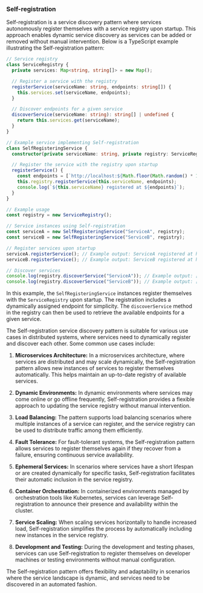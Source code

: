 ### Self-registration

Self-registration is a service discovery pattern where services autonomously register themselves with a service registry upon startup. This approach enables dynamic service discovery as services can be added or removed without manual intervention. Below is a TypeScript example illustrating the Self-registration pattern:

```typescript
// Service registry
class ServiceRegistry {
  private services: Map<string, string[]> = new Map();

  // Register a service with the registry
  registerService(serviceName: string, endpoints: string[]) {
    this.services.set(serviceName, endpoints);
  }

  // Discover endpoints for a given service
  discoverService(serviceName: string): string[] | undefined {
    return this.services.get(serviceName);
  }
}

// Example service implementing Self-registration
class SelfRegisteringService {
  constructor(private serviceName: string, private registry: ServiceRegistry) {}

  // Register the service with the registry upon startup
  registerService() {
    const endpoints = [`http://localhost:${Math.floor(Math.random() * 10000)}`];
    this.registry.registerService(this.serviceName, endpoints);
    console.log(`${this.serviceName} registered at ${endpoints}`);
  }
}

// Example usage
const registry = new ServiceRegistry();

// Service instances using Self-registration
const serviceA = new SelfRegisteringService("ServiceA", registry);
const serviceB = new SelfRegisteringService("ServiceB", registry);

// Register services upon startup
serviceA.registerService(); // Example output: ServiceA registered at http://localhost:1234
serviceB.registerService(); // Example output: ServiceB registered at http://localhost:5678

// Discover services
console.log(registry.discoverService("ServiceA")); // Example output: ['http://localhost:1234']
console.log(registry.discoverService("ServiceB")); // Example output: ['http://localhost:5678']
```

In this example, the `SelfRegisteringService` instances register themselves with the `ServiceRegistry` upon startup. The registration includes a dynamically assigned endpoint for simplicity. The `discoverService` method in the registry can then be used to retrieve the available endpoints for a given service.

The Self-registration service discovery pattern is suitable for various use cases in distributed systems, where services need to dynamically register and discover each other. Some common use cases include:

1. **Microservices Architecture:** In a microservices architecture, where services are distributed and may scale dynamically, the Self-registration pattern allows new instances of services to register themselves automatically. This helps maintain an up-to-date registry of available services.

2. **Dynamic Environments:** In dynamic environments where services may come online or go offline frequently, Self-registration provides a flexible approach to updating the service registry without manual intervention.

3. **Load Balancing:** The pattern supports load balancing scenarios where multiple instances of a service can register, and the service registry can be used to distribute traffic among them efficiently.

4. **Fault Tolerance:** For fault-tolerant systems, the Self-registration pattern allows services to register themselves again if they recover from a failure, ensuring continuous service availability.

5. **Ephemeral Services:** In scenarios where services have a short lifespan or are created dynamically for specific tasks, Self-registration facilitates their automatic inclusion in the service registry.

6. **Container Orchestration:** In containerized environments managed by orchestration tools like Kubernetes, services can leverage Self-registration to announce their presence and availability within the cluster.

7. **Service Scaling:** When scaling services horizontally to handle increased load, Self-registration simplifies the process by automatically including new instances in the service registry.

8. **Development and Testing:** During the development and testing phases, services can use Self-registration to register themselves on developer machines or testing environments without manual configuration.

The Self-registration pattern offers flexibility and adaptability in scenarios where the service landscape is dynamic, and services need to be discovered in an automated fashion.
